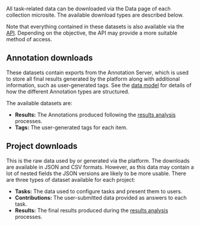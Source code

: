 All task-related data can be downloaded via the Data page of each collection
microsite. The available download types are described below.

Note that everything contained in these datasets is also available via the
[API](/data/api). Depending on the objective, the API may provide a more
suitable method of access.

## Annotation downloads

These datasets contain exports from the Annotation Server, which is used to
store all final results generated by the platform along with additional
information, such as user-generated tags. See the [data model](/data/model)
for details of how the different Annotation types are structured.

The available datasets are:

- **Results:** The Annotations produced following the
[results analysis](/analysis) processes.
- **Tags:** The user-generated tags for each item.

## Project downloads

This is the raw data used by or generated via the platform. The downloads are
available in JSON and CSV formats. However, as this data may contain a lot of
nested fields the JSON versions are likely to be more usable. There are three
types of dataset available for each project:

- **Tasks:** The data used to configure tasks and present them to users.
- **Contributions:** The user-submitted data provided as answers to each task.
- **Results:** The final results produced during the
[results analysis](/analysis) processes.
